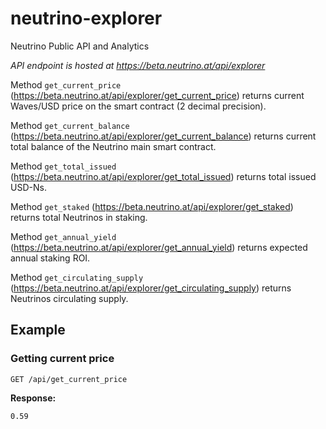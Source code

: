 # neutrino-explorer
Neutrino Public API and Analytics

*API endpoint is hosted at https://beta.neutrino.at/api/explorer*

Method ```get_current_price``` (https://beta.neutrino.at/api/explorer/get_current_price) returns current Waves/USD price on the smart contract (2 decimal precision).

Method ```get_current_balance``` (https://beta.neutrino.at/api/explorer/get_current_balance) returns current total balance of the Neutrino main smart contract.

Method ```get_total_issued``` (https://beta.neutrino.at/api/explorer/get_total_issued) returns total issued USD-Ns. 

Method ```get_staked``` (https://beta.neutrino.at/api/explorer/get_staked) returns total Neutrinos in staking. 

Method ```get_annual_yield``` (https://beta.neutrino.at/api/explorer/get_annual_yield) returns expected annual staking ROI. 

Method ```get_circulating_supply``` (https://beta.neutrino.at/api/explorer/get_circulating_supply) returns Neutrinos circulating supply.

## Example
### Getting current price

```
GET /api/get_current_price
```

**Response:**
```
0.59
```

